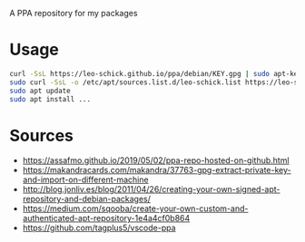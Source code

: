 A PPA repository for my packages

# Usage

```bash
curl -SsL https://leo-schick.github.io/ppa/debian/KEY.gpg | sudo apt-key add -
sudo curl -SsL -o /etc/apt/sources.list.d/leo-schick.list https://leo-schick.github.io/ppa/debian/leo-schick.list
sudo apt update
sudo apt install ...
```

# Sources

- https://assafmo.github.io/2019/05/02/ppa-repo-hosted-on-github.html
- https://makandracards.com/makandra/37763-gpg-extract-private-key-and-import-on-different-machine
- http://blog.jonliv.es/blog/2011/04/26/creating-your-own-signed-apt-repository-and-debian-packages/
- https://medium.com/sqooba/create-your-own-custom-and-authenticated-apt-repository-1e4a4cf0b864
- https://github.com/tagplus5/vscode-ppa

